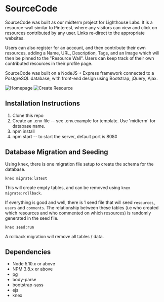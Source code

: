# SourceCode

SourceCode was built as our midterm project for Lighthouse Labs. It is a resource-wall similar to Pinterest, where any visitors can view and click on resources contributed by any user. Links re-direct to the appropriate websites. 

Users can also register for an account, and then contribute their own resources, adding a Name, URL, Description, Tags, and an Image which will then be pinned to the "Resource Wall". Users can keep track of their own contributed resources in their profile page.

SourceCode was built on a NodeJS + Express framework connected to a PostgreSQL database, with front-end design using Bootstrap, jQuery, Ajax.  

![Homepage](https://github.com/grantran/sourcecode/blob/master/public/images/sourcecode_homepage.png)
![Create Resource](https://github.com/grantran/sourcecode/blob/master/public/images/sourcecode_add_resource.png)


## Installation Instructions

1. Clone this repo 
2. Create an .env file -- see .env.example for template. Use 'midterm' for database name.
3. npm install 
4. npm start -- to start the server, default port is 8080 

## Database Migration and Seeding 

Using knex, there is one migration file setup to create the schema for the database. 

`knex migrate:latest` 

This will create empty tables, and can be removed using `knex migrate:rollback`. 

If everything is good and well, there is 1 seed file that will seed `resources`, `users` and `comments`. The relationship between these tables (i.e who created which resources and who commented on which resources) is randomly generated in the seed file. 

`knex seed:run` 

A rollback migration will remove all tables / data. 

## Dependencies

- Node 5.10.x or above
- NPM 3.8.x or above
- pg
- body-parse
- bootstrap-sass
- ejs
- knex
